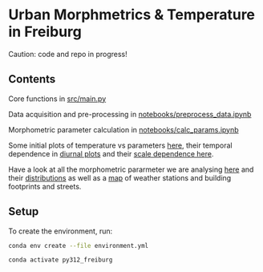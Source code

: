 # Urban Morphmetrics & Temperature in Freiburg

Caution: code and repo in progress!

## Contents

Core functions in [src/main.py](src/main.py)

Data acquisition and pre-processing in [notebooks/preprocess_data.ipynb](notebooks/preprocess_data.ipynb)

Morphometric parameter calculation in [notebooks/calc_params.ipynb](notebooks/calc_params.ipynb)

Some initial plots of temperature vs parameters [here](https://lisawink.github.io/freiburg-myst/linregress-2d), their temporal dependence in [diurnal plots](https://lisawink.github.io/freiburg-myst/diurnal-plot) and their [scale dependence here](https://lisawink.github.io/freiburg-myst/scale-plot).

Have a look at all the morphometric pararmeter we are analysing [here](https://lisawink.github.io/freiburg-myst/paper) and their [distributions](https://lisawink.github.io/freiburg-myst/param-distribution) as well as a [map](https://lisawink.github.io/freiburg-myst/visualise-data) of weather stations and building footprints and streets.

## Setup

To create the environment, run:

```bash
conda env create --file environment.yml

conda activate py312_freiburg